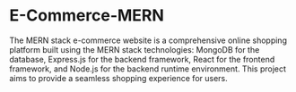 # E-Commerce-MERN
The MERN stack e-commerce website is a comprehensive online shopping platform built using the MERN stack technologies: MongoDB for the database, Express.js for the backend framework, React for the frontend framework, and Node.js for the backend runtime environment. This project aims to provide a seamless shopping experience for users.
